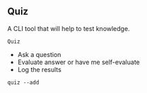 ## Quiz

A CLI tool that will help to test knowledge.

```
Quiz
```

- Ask a question
- Evaluate answer or have me self-evaluate
- Log the results

```
quiz --add
```